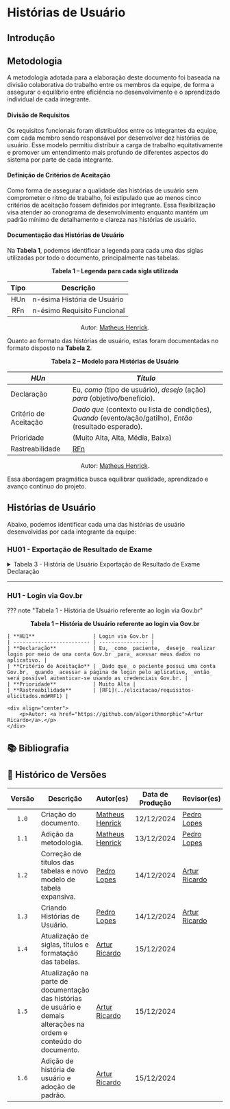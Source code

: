 # Histórias de Usuário

## Introdução



## Metodologia

A metodologia adotada para a elaboração deste documento foi baseada na divisão colaborativa do trabalho entre os membros da equipe, de forma a assegurar o equilíbrio entre eficiência no desenvolvimento e o aprendizado individual de cada integrante.

#### Divisão de Requisitos
  
Os requisitos funcionais foram distribuídos entre os integrantes da equipe, com cada membro sendo responsável por desenvolver dez histórias de usuário. Esse modelo permitiu distribuir a carga de trabalho equitativamente e promover um entendimento mais profundo de diferentes aspectos do sistema por parte de cada integrante.

#### Definição de Critérios de Aceitação

Como forma de assegurar a qualidade das histórias de usuário sem comprometer o ritmo de trabalho, foi estipulado que ao menos cinco critérios de aceitação fossem definidos por integrante. Essa flexibilização visa atender ao cronograma de desenvolvimento enquanto mantém um padrão mínimo de detalhamento e clareza nas histórias de usuário.

#### Documentação das Histórias de Usuário

Na **Tabela 1**, podemos identificar a legenda para cada uma das siglas utilizadas por todo o documento, principalmente nas tabelas.

<div align="center">
    <p><strong>Tabela 1 – Legenda para cada sigla utilizada</strong></p>
</div>

<center>

| Tipo | Descrição                   |
| :--: | --------------------------- |
| HUn  | n-ésima História de Usuário |
| RFn  | n-ésimo Requisito Funcional |

</center>

<div align="center">
    <p>Autor: <a href="https://github.com/MatheusHenrickSantos">Matheus Henrick</a>.</p>
</div>

Quanto ao formato das histórias de usuário, estas foram documentadas no formato disposto na **Tabela 2**. 

<div align="center">
    <p><strong>Tabela 2 – Modelo para Histórias de Usuário</strong></p>
</div>

<center>

| *HUn*                 | *Título*                                                                                                   |
| --------------------- | ---------------------------------------------------------------------------------------------------------- |
| Declaração            | Eu, *como* (tipo de usuário), *desejo* (ação) *para* (objetivo/benefício).                                 |
| Critério de Aceitação | *Dado que* (contexto ou lista de condições), *Quando* (evento/ação/gatilho), *Então* (resultado esperado). |
| Prioridade            | (Muito Alta, Alta, Média, Baixa)                                                                           |
| Rastreabilidade       | [RFn](../elicitacao/requisitos-elicitados.md#requisitos/)                                                  |

</center>

<div align="center">
    <p>Autor: <a href="https://github.com/MatheusHenrickSantos">Matheus Henrick</a>.</p>
</div>

Essa abordagem pragmática busca equilibrar qualidade, aprendizado e avanço contínuo do projeto.

## Histórias de Usuário

Abaixo, podemos identificar cada uma das histórias de usuário desenvolvidas por cada integrante da equipe:

### HU01 - Exportação de Resultado de Exame

<details>
  <summary>Tabela 3 - História de Usuário Exportação de Resultado de Exame
Declaração</summary>

  <p align="center"><strong>Tabela 3 – História de Usuário Exportação de Resultado de Exame
Declaração</strong></p>

  <table>
    <thead>
      <tr>
        <th><em>HU1</em></th>
        <th><em>Exportação de Resultado de Exame
Declaração</em></th>
      </tr>
    </thead>
    <tbody>
      <tr>
        <td>Declaração</td>
        <td>Eu, como usuário do aplicativo, desejo exportar/download do documento contendo o resultado e informações de cada exame laboratorial realizado para guardar ou compartilhar com outros profissionais de saúde.</td>
      </tr>
      <tr>
        <td>Critério de Aceitação</td>
        <td>
  <ul>
    <li><strong>Dado que</strong> o usuário tenha acessado os detalhes de um exame laboratorial,</li>
    <li><strong>Quando</strong> o usuário clicar no botão "Exportar" ou "Fazer Download",</li>
    <li><strong>Então</strong> o aplicativo deve:
      <ul>
        <li>Gerar o documento no formato PDF,</li>
        <li>Iniciar o download automaticamente no dispositivo do usuário,</li>
        <li>Exibir uma mensagem de confirmação de sucesso.</li>
      </ul>
    </li>
  </ul>
</td>

      </tr>
      <tr>
        <td>Prioridade</td>
        <td></td>
      </tr>
      <tr>
        <td>Rastreabilidade</td>
        <td><a href="https://requisitos-de-software.github.io/2024.2-MeuSUSDigital/elicitacao/requisitos-elicitados/">RF11</a></td>
      </tr>
    </tbody>
  </table>

  <p align="center">Autor: <a href="https://github.com/pLopess">Pedro Lopes</a>.</p>

</details>

---

### HU1 - Login via Gov.br

??? note "Tabela 1 - História de Usuário referente ao login via Gov.br"
    <div align="center">
        <p><strong>Tabela 1 – História de Usuário referente ao login via Gov.br</strong></p>
    </div>

    | **HU1**                   | Login via Gov.br |
    | ------------------------- | ---------------- |
    | **Declaração**            | Eu, _como_ paciente, _desejo_ realizar login por meio de uma conta Gov.br _para_ acessar meus dados no aplicativo. |
    | **Critério de Aceitação** | _Dado que_ o paciente possui uma conta Gov.br, _quando_ acessar a página de login pelo aplicativo, _então_ será possível autenticar-se usando as credenciais Gov.br. |
    | **Prioridade**            | Muito Alta |
    | **Rastreabilidade**       | [RF1](../elicitacao/requisitos-elicitados.md#RF1) |

    <div align="center">
        <p>Autor: <a href="https://github.com/algorithmorphic">Artur Ricardo</a>.</p>
    </div>





## 📚 Bibliografia



## 📑 Histórico de Versões

| Versão | Descrição | Autor(es) | Data de Produção | Revisor(es) | Data de Revisão | 
| :----: | --------- | --------- | :--------------: | ----------- | :-------------: |
| `1.0` | Criação do documento. | [Matheus Henrick](https://github.com/MatheusHenrickSantos) | 12/12/2024 | [Pedro Lopes](https://github.com/pLopess) | 14/12/2024 |
| `1.1` | Adição da metodologia. | [Matheus Henrick](https://github.com/MatheusHenrickSantos) | 13/12/2024 | [Pedro Lopes](https://github.com/pLopess) | 14/12/2024 |
| `1.2` | Correção de titulos das tabelas e novo modelo de tabela expansiva. | [Pedro Lopes](https://github.com/pLopess) | 14/12/2024 | [Artur Ricardo](https://github.com/algorithmorphic) | 15/12/2024 |
| `1.3` | Criando Histórias de Usuário. | [Pedro Lopes](https://github.com/pLopess) | 14/12/2024 | [Artur Ricardo](https://github.com/algorithmorphic) | 15/12/2024 |
| `1.4` | Atualização de siglas, títulos e formatação das tabelas. | [Artur Ricardo](https://github.com/algorithmorphic) | 15/12/2024 |  |  |
| `1.5` | Atualização na parte de documentação das histórias de usuário e demais alterações na ordem e conteúdo do documento. | [Artur Ricardo](https://github.com/algorithmorphic) | 15/12/2024 |  |  |
| `1.6` | Adição de história de usuário e adoção de padrão. | [Artur Ricardo](https://github.com/algorithmorphic) | 15/12/2024 |  |  |